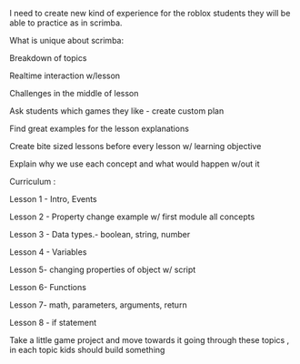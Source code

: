 I need to create new kind of experience for the roblox students they will be able to practice as in scrimba.

What is unique about scrimba:

Breakdown of topics

Realtime interaction w/lesson

Challenges in the middle of lesson

Ask students which games they like - create custom plan

Find great examples for the lesson explanations

Create bite sized lessons before every lesson w/ learning objective

Explain why we use each concept and what would happen w/out it

Curriculum :

Lesson 1 - Intro, Events

Lesson 2 - Property change example w/ first module all concepts

Lesson 3 - Data types.- boolean, string, number

Lesson 4 - Variables

 Lesson 5- changing properties of object w/ script

Lesson 6- Functions

Lesson 7- math, parameters, arguments, return

Lesson 8 - if statement

Take a little game project and move towards it going through these topics , in each topic kids should build something
